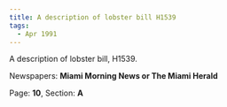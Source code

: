 ```yaml
---  
title: A description of lobster bill H1539  
tags:  
  - Apr 1991  
---  
```

  
A description of lobster bill, H1539.  
  
Newspapers: **Miami Morning News or The Miami Herald**  
  
Page: **10**, Section: **A** 
